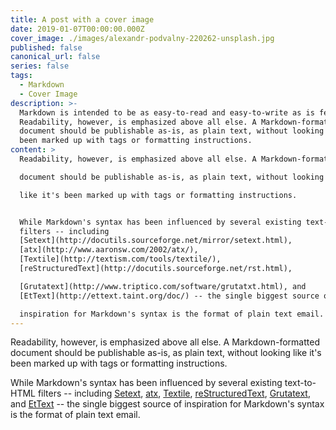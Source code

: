```yaml
---
title: A post with a cover image
date: 2019-01-07T00:00:00.000Z
cover_image: ./images/alexandr-podvalny-220262-unsplash.jpg
published: false
canonical_url: false
series: false
tags:
  - Markdown
  - Cover Image
description: >-
  Markdown is intended to be as easy-to-read and easy-to-write as is feasible.
  Readability, however, is emphasized above all else. A Markdown-formatted
  document should be publishable as-is, as plain text, without looking like it's
  been marked up with tags or formatting instructions.
content: >
  Readability, however, is emphasized above all else. A Markdown-formatted

  document should be publishable as-is, as plain text, without looking

  like it's been marked up with tags or formatting instructions. 


  While Markdown's syntax has been influenced by several existing text-to-HTML
  filters -- including
  [Setext](http://docutils.sourceforge.net/mirror/setext.html),
  [atx](http://www.aaronsw.com/2002/atx/),
  [Textile](http://textism.com/tools/textile/),
  [reStructuredText](http://docutils.sourceforge.net/rst.html),

  [Grutatext](http://www.triptico.com/software/grutatxt.html), and
  [EtText](http://ettext.taint.org/doc/) -- the single biggest source of

  inspiration for Markdown's syntax is the format of plain text email.
---
```


Readability, however, is emphasized above all else. A Markdown-formatted
document should be publishable as-is, as plain text, without looking
like it's been marked up with tags or formatting instructions. 

While Markdown's syntax has been influenced by several existing text-to-HTML filters -- including [Setext](http://docutils.sourceforge.net/mirror/setext.html), [atx](http://www.aaronsw.com/2002/atx/), [Textile](http://textism.com/tools/textile/), [reStructuredText](http://docutils.sourceforge.net/rst.html),
[Grutatext](http://www.triptico.com/software/grutatxt.html), and [EtText](http://ettext.taint.org/doc/) -- the single biggest source of
inspiration for Markdown's syntax is the format of plain text email.


